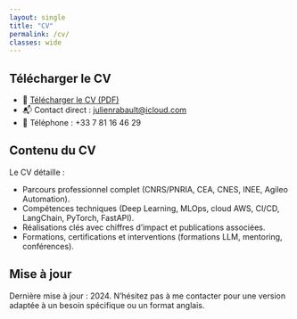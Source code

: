 ```yaml
---
layout: single
title: "CV"
permalink: /cv/
classes: wide
---
```


## Télécharger le CV

- 📄 <a href="/assets/files/CV_Julien_RABAULT.pdf">Télécharger le CV (PDF)</a>
- 📬 Contact direct : <a href="mailto:julienrabault@icloud.com">julienrabault@icloud.com</a>
- 📱 Téléphone : +33&nbsp;7&nbsp;81&nbsp;16&nbsp;46&nbsp;29

## Contenu du CV

Le CV détaille :

- Parcours professionnel complet (CNRS/PNRIA, CEA, CNES, INEE, Agileo Automation).
- Compétences techniques (Deep Learning, MLOps, cloud AWS, CI/CD, LangChain, PyTorch, FastAPI).
- Réalisations clés avec chiffres d’impact et publications associées.
- Formations, certifications et interventions (formations LLM, mentoring, conférences).

## Mise à jour

Dernière mise à jour : 2024. N’hésitez pas à me contacter pour une version adaptée à un besoin spécifique ou un format anglais.
